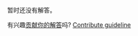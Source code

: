
暂时还没有解答。

有兴趣[贡献你的解答](https://github.com/BFEdev/BFE.dev-solutions/blob/main/question/explain-how-position-sticky-works_zh.md)吗? [Contribute guideline](https://github.com/BFEdev/BFE.dev-solutions#how-to-contribute)
